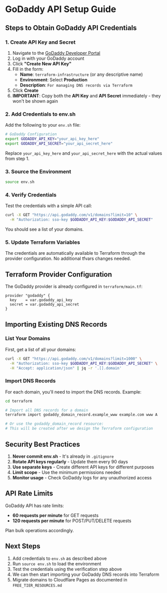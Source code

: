 # GoDaddy API Setup Guide

## Steps to Obtain GoDaddy API Credentials

### 1. Create API Key and Secret

1. Navigate to the [GoDaddy Developer Portal](https://developer.godaddy.com/keys/)
2. Log in with your GoDaddy account
3. Click **"Create New API Key"**
4. Fill in the form:
   - **Name**: `terraform-infrastructure` (or any descriptive name)
   - **Environment**: Select **Production**
   - **Description**: `For managing DNS records via Terraform`
5. Click **Create**
6. **IMPORTANT**: Copy both the **API Key** and **API Secret** immediately - they won't be shown again

### 2. Add Credentials to env.sh

Add the following to your `env.sh` file:

```bash
# GoDaddy Configuration
export GODADDY_API_KEY="your_api_key_here"
export GODADDY_API_SECRET="your_api_secret_here"
```

Replace `your_api_key_here` and `your_api_secret_here` with the actual values from step 1.

### 3. Source the Environment

```bash
source env.sh
```

### 4. Verify Credentials

Test the credentials with a simple API call:

```bash
curl -X GET "https://api.godaddy.com/v1/domains?limit=10" \
  -H "Authorization: sso-key $GODADDY_API_KEY:$GODADDY_API_SECRET"
```

You should see a list of your domains.

### 5. Update Terraform Variables

The credentials are automatically available to Terraform through the provider configuration. No additional tfvars changes needed.

## Terraform Provider Configuration

The GoDaddy provider is already configured in `terraform/main.tf`:

```hcl
provider "godaddy" {
  key    = var.godaddy_api_key
  secret = var.godaddy_api_secret
}
```

## Importing Existing DNS Records

### List Your Domains

First, get a list of all your domains:

```bash
curl -X GET "https://api.godaddy.com/v1/domains?limit=1000" \
  -H "Authorization: sso-key $GODADDY_API_KEY:$GODADDY_API_SECRET" \
  -H "Accept: application/json" | jq -r '.[].domain'
```

### Import DNS Records

For each domain, you'll need to import the DNS records. Example:

```bash
cd terraform

# Import all DNS records for a domain
terraform import godaddy_domain_record.example_www example.com www A

# Or use the godaddy_domain_record resource:
# This will be created after we design the Terraform configuration
```

## Security Best Practices

1. **Never commit env.sh** - It's already in `.gitignore`
2. **Rotate API keys regularly** - Update them every 90 days
3. **Use separate keys** - Create different API keys for different purposes
4. **Limit scope** - Use the minimum permissions needed
5. **Monitor usage** - Check GoDaddy logs for any unauthorized access

## API Rate Limits

GoDaddy API has rate limits:
- **60 requests per minute** for GET requests
- **120 requests per minute** for POST/PUT/DELETE requests

Plan bulk operations accordingly.

## Next Steps

1. Add credentials to `env.sh` as described above
2. Run `source env.sh` to load the environment
3. Test the credentials using the verification step above
4. We can then start importing your GoDaddy DNS records into Terraform
5. Migrate domains to Cloudflare Pages as documented in `FREE_TIER_RESOURCES.md`

